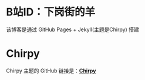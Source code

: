 # B站ID：下岗街的羊
该博客是通过 GitHub Pages + Jekyll(主题是Chirpy) 搭建



# Chirpy

Chirpy 主题的 GitHub 链接是：[**Chirpy**][chirpy] 

[chirpy]: https://github.com/cotes2020/jekyll-theme-chirpy/
